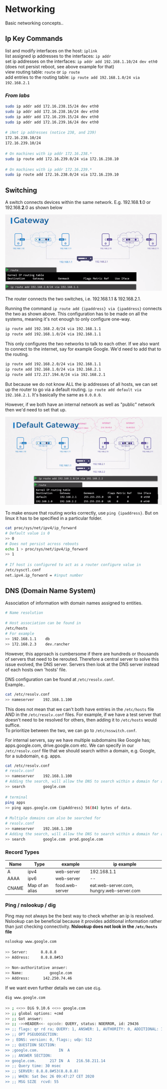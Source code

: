 # Networking

Basic networking concepts..

## Ip Key Commands

list and modify interfaces on the host:  ``iplink``  
list assigned ip addresses to the interfaces: ``ip addr``  
set ip addresses on the interfaces: ``ip addr add 192.168.1.10/24 dev eth0`` (does not persist reboot, see above example for that)  
view routing table: ``route`` or ``ip route``  
add entries to the routing table: ``ip route add 192.168.1.0/24 via 192.168.2.1``  

### *From labs*

```bash
sudo ip addr add 172.16.238.15/24 dev eth0
sudo ip addr add 172.16.238.16/24 dev eth0
sudo ip addr add 172.16.239.15/24 dev eth0
sudo ip addr add 172.16.239.16/24 dev eth0

# iNet ip addresses (notice 238, and 239)
172.16.238.10/24
172.16.239.10/24

# On machines with ip addr 172.16.238.*
sudo ip route add 172.16.239.0/24 via 172.16.238.10

# On machines with ip addr 172.16.239.*
sudo ip route add 172.16.238.0/24 via 172.16.239.10

```

## Switching

A switch connects devices within the same network. E.g. 192.168.**1**.0 or 192.168.**2**.0 as shown below

![gateway](imgs/gateway_routing.png)

The router connects the two switches, i.e. 192.168.1.1 & 192.168.2.1.

Running the command ``ip route add {ipaddress} via {ipaddress}`` connects the two as shown above.
This configuration has to be made on all the systems, meaning it's not enough to only configure one-way.  

```bash
ip route add 192.168.2.0/24 via 192.168.1.1
ip route add 192.168.1.0/24 via 192.168.1.1
```
This only configures the two networks to talk to each other. If we also want to connect to the internet, say for example Google. We'd need to add that to the routing.

```bash
ip route add 192.168.2.0/24 via 192.168.1.1
ip route add 192.168.1.0/24 via 192.168.2.1
ip route add 172.217.194.0/24 via 192.168.2.1
```
But because we do not know ALL the ip addresses of all hosts, we can set up the router to go via a default routing. ``ip route add default via 192.168.2.1``. It's basically the same as ``0.0.0.0``.  

However, if we both have an internal network as well as "public" network then we'd need to set that up.

![multi-network](imgs/multiple_network_routing.png)

To make ensure that routing works correctly, use ``ping {ipaddress}``. But on linux it has to be specified in a particular folder.  

```bash
cat proc/sys/net/ipv4/ip_forward
# Default value is 0
>> 0  
# Does not persist across reboots
echo 1 > proc/sys/net/ipv4/ip_forward 
>> 1

# If host is configured to act as a router configure value in
/etc/sysctl.conf
net.ipv4.ip_forward = #input number 
```

## DNS (Domain Name System)

Association of information with domain names assigned to entities.  

```bash
# Name resolution

# Host association can be found in
/etc/hosts
# For example
>> 192.168.1.1    db
>> 172.168.2.3    dev.rancher
```

However, this approach is cumbersome if there are hundreds or thousands of servers that need to be rerouted. Therefore a central server to solve this issue evolved, the DNS server. Servers then look at the DNS server instead of each hosts own 'hosts' file.  

DNS configuration can be found at ``/etc/resolv.conf``.  
Example..

```bash
cat /etc/resolv.conf
>> nameserver    192.168.1.100
```

This does not mean that we can't both have entries in the ``/etc/hosts`` file AND in the ``/etc/resolv.conf`` files. For example, if we have a test server that doesn't need to be resolved for others, then adding it to ``/etc/hosts`` would suffice.  
To prioritize between the two, we can go to ``/etc/nsswitch.conf``.  

For internal servers, say we have multiple subdomains like Google has; apps.google.com, drive.google.com etc. We can specify in our ``/etc/resolv.conf`` file that we should search within a domain, e.g. Google, for a subdomain, e.g. apps.  

```bash
cat /etc/resolv.conf
# resolv.conf
>> nameserver    192.168.1.100
# Adding the search, will allow the DNS to search within a domain for a subdomain.
>> search        google.com  

# terminal
ping apps
>> ping apps.google.com {ipAddress} 56(84) bytes of data.

# Multiple domains can also be searched for
# resolv.conf
>> nameserver    192.168.1.100
# Adding the search, will allow the DNS to search within a domain for a subdomain.
>> search        google.com  prod.google.com
```

### Record Types

|Name|Type|example|ip example|
|--|--|--|--|
|A|ipv4|web-server|192.168.1.1|
|AAAA|ipv6|web-server|--|2001:0db8:85a3:0000:0000:8a2e:0370:7734|
|CNAME|Map of an alias|food.web-server|eat.web-server.com, hungry.web-server.com|

### Ping / nslookup / dig

Ping may not always be the best way to check whether an ip is resolved. Nslookup can be beneficial because it provides additional information rather than just checking connectivity. **Nslookup does not look in the ``/etc/hosts`` file**

```bash
nslookup www.google.com

>> Server:		8.8.8.8
>> Address:	    8.8.8.8#53

>> Non-authoritative answer:
>> Name:	        google.com
>> Address:      142.250.74.46
```

If we want even further details we can use ``dig``.  

```bash
dig www.google.com

>> ; <<>> DiG 9.10.6 <<>> google.com
>> ;; global options: +cmd
>> ;; Got answer:
>> ;; ->>HEADER<<- opcode: QUERY, status: NOERROR, id: 29436
>> ;; flags: qr rd ra; QUERY: 1, ANSWER: 1, AUTHORITY: 0, ADDITIONAL: 1
>> ;; OPT PSEUDOSECTION:
>> ; EDNS: version: 0, flags:; udp: 512
>> ;; QUESTION SECTION:
>> ;google.com.			IN	A
>> ;; ANSWER SECTION:
>> google.com.		217	IN	A	216.58.211.14
>> ;; Query time: 30 msec
>> ;; SERVER: 8.8.8.8#53(8.8.8.8)
>> ;; WHEN: Sat Dec 26 09:47:27 CET 2020
>> ;; MSG SIZE  rcvd: 55
```

